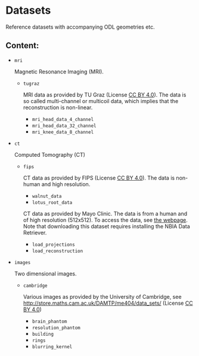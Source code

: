 # Datasets

Reference datasets with accompanying ODL geometries etc.

## Content:

* `mri`

  Magnetic Resonance Imaging (MRI).
  * `tugraz`

    MRI data as provided by TU Graz (License [CC BY 4.0](./licenses/CC_BY_40)). The data is so called multi-channel or multicoil data, which implies that the reconstruction is non-linear.
    * `mri_head_data_4_channel`
    * `mri_head_data_32_channel`
    * `mri_knee_data_8_channel`
* `ct`

  Computed Tomography (CT)
  * `fips`

    CT data as provided by FIPS (License [CC BY 4.0](./licenses/CC_BY_40)). The data is non-human and high resolution.
    * `walnut_data`
    * `lotus_root_data`

    CT data as provided by Mayo Clinic. The data is from a human and of high resolution (512x512). To access the data, see [the webpage](https://ctcicblog.mayo.edu/hubcap/patient-ct-projection-data-library/). Note that downloading this dataset requires installing the NBIA Data Retriever.
    * `load_projections`
    * `load_reconstruction`
* `images`

  Two dimensional images.
  * `cambridge`

    Various images as provided by the University of Cambridge, see http://store.maths.cam.ac.uk/DAMTP/me404/data_sets/ (License [CC BY 4.0](./licenses/CC_BY_40))
    * `brain_phantom`
    * `resolution_phantom`
    * `building`
    * `rings`
    * `blurring_kernel`
